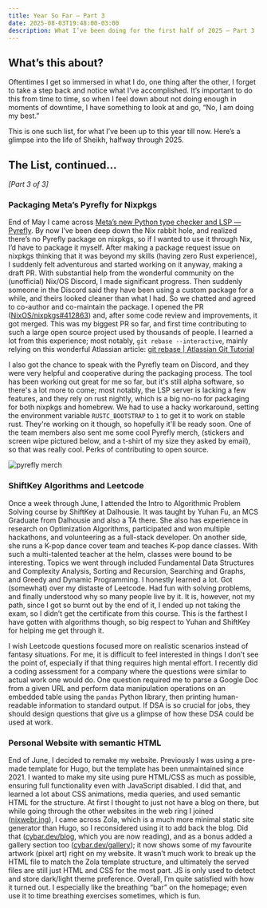 ```yaml
---
title: Year So Far — Part 3
date: 2025-08-03T19:48:00-03:00
description: What I’ve been doing for the first half of 2025 — Part 3
---
```


## What’s this about?

Oftentimes I get so immersed in what I do, one thing after the other, I forget to take a step back and notice what I’ve accomplished. It’s important to do this from time to time, so when I feel down about not doing enough in moments of downtime, I have something to look at and go, “No, I am doing my best.”

This is one such list, for what I’ve been up to this year till now. Here’s a glimpse into the life of Sheikh, halfway through 2025.

## The List, continued...

_[Part 3 of 3]_

### Packaging Meta’s Pyrefly for Nixpkgs

End of May I came across [Meta’s new Python type checker and LSP — Pyrefly](https://engineering.fb.com/2025/05/15/developer-tools/introducing-pyrefly-a-new-type-checker-and-ide-experience-for-python/). By now I’ve been deep down the Nix rabbit hole, and realized there’s no Pyrefly package on nixpkgs, so if I wanted to use it through Nix, I’d have to package it myself. After making a package request issue on nixpkgs thinking that it was beyond my skills (having zero Rust experience), I suddenly felt adventurous and started working on it anyway, making a draft PR. With substantial help from the wonderful community on the (unofficial) Nix/OS Discord, I made significant progress. Then suddenly someone in the Discord said they have been using a custom package for a while, and theirs looked cleaner than what I had. So we chatted and agreed to co-author and co-maintain the package. I opened the PR ([NixOS/nixpkgs#412863](https://github.com/NixOS/nixpkgs/pull/412863)) and, after some code review and improvements, it got merged. This was my biggest PR so far, and first time contributing to such a large open source project used by thousands of people. I learned a lot from this experience; most notably, `git rebase --interactive`, mainly relying on this wonderful Atlassian article: [git rebase | Atlassian Git Tutorial](https://www.atlassian.com/git/tutorials/rewriting-history/git-rebase)

I also got the chance to speak with the Pyrefly team on Discord, and they were very helpful and cooperative during the packaging process. The tool has been working out great for me so far, but it's still alpha software, so there's a lot more to come; most notably, the LSP server is lacking a few features, and they rely on rust nightly, which is a big no-no for packaging for both nixpkgs and homebrew. We had to use a hacky workaround, setting the environment variable `RUSTC_BOOTSTRAP` to `1` to get it to work on stable rust. They're working on it though, so hopefully it'll be ready soon. One of the team members also sent me some cool Pyrefly merch, (stickers and screen wipe pictured below, and a t-shirt of my size they asked by email), so that was really cool. Perks of contributing to open source.

![pyrefly merch](/_assets/images/blog/pyrefly-merch.jpg)

### ShiftKey Algorithms and Leetcode

Once a week through June, I attended the Intro to Algorithmic Problem Solving course by ShiftKey at Dalhousie. It was taught by Yuhan Fu, an MCS Graduate from Dalhousie and also a TA there. She also has experience in research on Optimization Algorithms, participated and won multiple hackathons, and volunteering as a full-stack developer. On another side, she runs a K-pop dance cover team and teaches K-pop dance classes. With such a multi-talented teacher at the helm, classes were bound to be interesting. Topics we went through included Fundamental Data Structures and Complexity Analysis, Sorting and Recursion, Searching and Graphs, and Greedy and Dynamic Programming. I honestly learned a lot. Got (somewhat) over my distaste of Leetcode. Had fun with solving problems, and finally understood why so many people live by it. It is, however, not my path, since I got so burnt out by the end of it, I ended up not taking the exam, so I didn’t get the certificate from this course. This is the farthest I have gotten with algorithms though, so big respect to Yuhan and ShiftKey for helping me get through it.

I wish Leetcode questions focused more on realistic scenarios instead of fantasy situations. For me, it is difficult to feel interested in things I don’t see the point of, especially if that thing requires high mental effort. I recently did a coding assessment for a company where the questions were similar to actual work one would do. One question required me to parse a Google Doc from a given URL and perform data manipulation operations on an embedded table using the `pandas` Python library, then printing human-readable information to standard output. If DSA is so crucial for jobs, they should design questions that give us a glimpse of how these DSA could be used at work.

### Personal Website with semantic HTML

End of June, I decided to remake my website. Previously I was using a pre-made template for Hugo, but the template has been unmaintained since 2021. I wanted to make my site using pure HTML/CSS as much as possible, ensuring full functionality even with JavaScript disabled. I did that, and learned a lot about CSS animations, media queries, and used semantic HTML for the structure. At first I thought to just not have a blog on there, but while going through the other websites in the web ring I joined ([nixwebr.ing](https://nixwebr.ing)), I came across Zola, which is a much more minimal static site generator than Hugo, so I reconsidered using it to add back the blog. Did that ([cybar.dev/blog](https://cybar.dev/blog/), which you are now reading), and as a bonus added a gallery section too ([cybar.dev/gallery](https://cybar.dev/gallery/)); it now shows some of my favourite artwork (pixel art) right on my website. It wasn’t much work to break up the HTML file to match the Zola template structure, and ultimately the served files are still just HTML and CSS for the most part. JS is only used to detect and store dark/light theme preference. Overall, I’m quite satisfied with how it turned out. I especially like the breathing “bar” on the homepage; even use it to time breathing exercises sometimes, which is fun.
